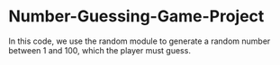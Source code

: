 # Number-Guessing-Game-Project
In this code, we use the random module to generate a random number between 1 and 100, which the player must guess.
